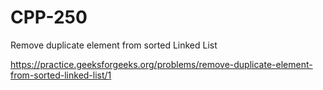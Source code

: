 # CPP-250
Remove duplicate element from sorted Linked List










https://practice.geeksforgeeks.org/problems/remove-duplicate-element-from-sorted-linked-list/1
